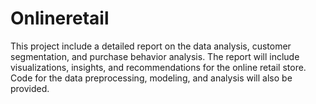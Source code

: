 # Onlineretail
This project include a detailed report on the data analysis, customer segmentation, and purchase behavior analysis. The report will include visualizations, insights, and recommendations for the online retail store. Code for the data preprocessing, modeling, and analysis will also be provided.
